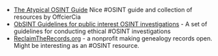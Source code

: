 - [The Atypical OSINT Guide](https://github.com/OffcierCia/non-typical-OSINT-guide) Nice #OSINT guide  and collection of resources by OffcierCia
- [ObSINT Guidelines for public interest OSINT investigations](https://obsint.eu/) - A set of guidelines for conducting ethical #OSINT investigations
- [ReclaimTheRecords.org](https://www.reclaimtherecords.org/) - a nonprofit making genealogy records open. Might be interesting as an #OSINT resource.